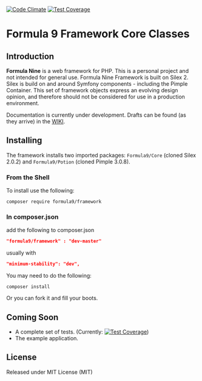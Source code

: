 [![Code Climate](https://codeclimate.com/github/Formula9/Framework/badges/gpa.svg)](https://codeclimate.com/github/Formula9/Framework)
[![Test Coverage](https://codeclimate.com/github/Formula9/Framework/badges/coverage.svg)](https://codeclimate.com/github/Formula9/Framework/coverage)
# Formula 9 Framework Core Classes

## Introduction

**Formula Nine** is a web framework for PHP. This is a personal project and not intended for general use. Formula Nine Framework 
is built on Silex 2. Silex is build on and around Symfony components - including the Pimple Container. This set of framework 
objects express an evolving design opinion, and therefore should not be considered for use in a production environment.
 
Documentation is currently under development. Drafts can be found (as they arrive) in the [WIKI](https://github.com/Formula9/Framework/wiki).

## Installing 

The framework installs two imported packages: `Formula9/Core` (cloned Silex 2.0.2) and `Formula9/Potion` (cloned Pimple 3.0.8). 

### From the Shell
  
To install use the following:
```shell
composer require formula9/framework
```
  
### In composer.json    

add the following to composer.json
```json    
"formula9/framework" : "dev-master"
```
    
usually with 

```json    
"minimum-stability": "dev",
```    

You may need to do the following:

```shell    
composer install
```

Or you can fork it and fill your boots.

## Coming Soon

* A complete set of tests. (Currently: [![Test Coverage](https://codeclimate.com/github/Formula9/Framework/badges/coverage.svg)](https://codeclimate.com/github/Formula9/Framework/coverage))  
* The example application.

## License

Released under MIT License (MIT)

